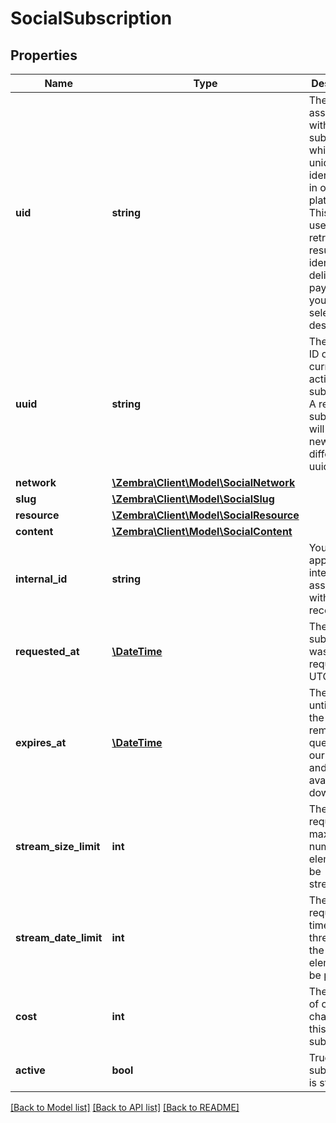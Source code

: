 # SocialSubscription

## Properties
Name | Type | Description | Notes
------------ | ------------- | ------------- | -------------
**uid** | **string** | The uid associated with the subscription which uniquely identifies it in our platform. This can be used to retrieve results or to identify delivered payload to your selected destination. | [optional] 
**uuid** | **string** | The unique ID of the current active subscription. A renewed subscription will have a new and different uuid. | [optional] 
**network** | [**\Zembra\Client\Model\SocialNetwork**](SocialNetwork.md) |  | [optional] 
**slug** | [**\Zembra\Client\Model\SocialSlug**](SocialSlug.md) |  | [optional] 
**resource** | [**\Zembra\Client\Model\SocialResource**](SocialResource.md) |  | [optional] 
**content** | [**\Zembra\Client\Model\SocialContent**](SocialContent.md) |  | [optional] 
**internal_id** | **string** | Your application internal ID associated with this record. | [optional] 
**requested_at** | [**\DateTime**](\DateTime.md) | The time this subscription was requested in UTC. | [optional] 
**expires_at** | [**\DateTime**](\DateTime.md) | The time until which the data will remain queryable in our system and available for download. | [optional] 
**stream_size_limit** | **int** | The requested maximum number of elements to be streamed. | [optional] 
**stream_date_limit** | **int** | The requested timestamp threshold for the oldest element to be pulled. | [optional] 
**cost** | **int** | The number of credits charged for this subscription. | [optional] 
**active** | **bool** | True if the subscription is still active. | [optional] 

[[Back to Model list]](../../README.md#documentation-for-models) [[Back to API list]](../../README.md#documentation-for-api-endpoints) [[Back to README]](../../README.md)


